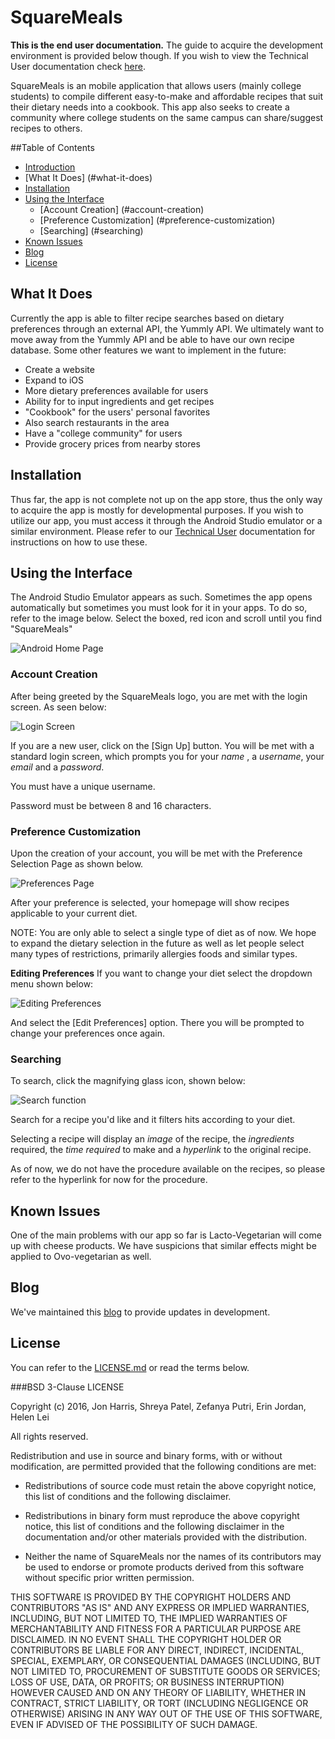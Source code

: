 # SquareMeals
**This is the end user documentation.** The guide to acquire the development environment is provided below though.
If you wish to view the Technical User documentation check [here](https://github.com/harrij15/SquareMeals/blob/master/developers_documentation.md).


SquareMeals is an mobile application that allows users (mainly college students) to compile different easy-to-make and affordable recipes that suit their dietary needs into a cookbook. This app also seeks to create a community where college students on the same campus can share/suggest recipes to others.

##Table of Contents
- [Introduction](#squaremeals)
- [What It Does] (#what-it-does)
- [Installation](#installation)
- [Using the Interface](#using-the-interface)
  - [Account Creation] (#account-creation)
  - [Preference Customization] (#preference-customization)
  - [Searching] (#searching)
- [Known Issues](#known-issues)
- [Blog](#blog)
- [License](#license)

## What It Does
Currently the app is able to filter recipe searches based on dietary preferences through an external API, the Yummly API. We ultimately want to move away from the Yummly API and be able to have our own recipe database. Some other features we want to implement in the future:
- Create a website
- Expand to iOS
- More dietary preferences available for users
- Ability for to input ingredients and get recipes
- "Cookbook" for the users' personal favorites
- Also search restaurants in the area
- Have a "college community" for users
- Provide grocery prices from nearby stores

## Installation
Thus far, the app is not complete not up on the app store, thus the only way to acquire the app is mostly for developmental purposes.
If you wish to utilize our app, you must access it through the Android Studio emulator or a similar environment.
Please refer to our [Technical User](https://github.com/harrij15/SquareMeals/blob/master/developers_documentation.md) documentation for instructions on how to use these.

## Using the Interface
The Android Studio Emulator appears as such. Sometimes the app opens automatically but sometimes you must look for it in your apps.
To do so, refer to the image below. Select the boxed, red icon and scroll until you find "SquareMeals"

![Android Home Page](http://orig09.deviantart.net/25d1/f/2016/125/4/6/1_by_miinji-da1gpqs.png)

### Account Creation
After being greeted by the SquareMeals logo, you are met with the login screen. As seen below:

![Login Screen](http://orig15.deviantart.net/df4c/f/2016/125/5/1/2_by_miinji-da1gpqp.png)

If you are a new user, click on the [Sign Up] button. You will be met with a standard login screen, which prompts you for your *name*
, a *username*, your *email* and a *password*.

You must have a unique username.

Password must be between 8 and 16 characters.

### Preference Customization
Upon the creation of your account, you will be met with the Preference Selection Page as shown below.

![Preferences Page](http://orig05.deviantart.net/e82e/f/2016/125/a/7/3_by_miinji-da1gskr.png)

After your preference is selected, your homepage will show recipes applicable to your current diet.

NOTE: You are only able to select a single type of diet as of now. We hope to expand the dietary selection in the future
as well as let people select many types of restrictions, primarily allergies foods and similar types.

**Editing Preferences**
If you want to change your diet select the dropdown menu shown below:

![Editing Preferences](http://orig14.deviantart.net/e450/f/2016/126/7/8/4_by_miinji-da1gwl2.png)

And select the [Edit Preferences] option. There you will be prompted to change your preferences once again.

### Searching

To search, click the magnifying glass icon, shown below:

![Search function](http://orig01.deviantart.net/195c/f/2016/126/1/2/5_by_miinji-da1gwky.png)

Search for a recipe you'd like and it filters hits according to your diet.

Selecting a recipe will display an *image* of the recipe, the *ingredients* required, the *time required* to make and a
*hyperlink* to the original recipe.

As of now, we do not have the procedure available on the recipes, so please refer to the hyperlink for now for the procedure.

## Known Issues
One of the main problems with our app so far is Lacto-Vegetarian will come up with cheese products.
We have suspicions that similar effects might be applied to Ovo-vegetarian as well.

## Blog

We've maintained this [blog](https://rcos.io/projects/harrij15/SquareMeals/blog) to provide updates in development.

## License

You can refer to the [LICENSE.md](https://github.com/harrij15/SquareMeals/blob/master/LICENSE.md) or read the terms below.

###BSD 3-Clause LICENSE

Copyright (c) 2016, Jon Harris, Shreya Patel, Zefanya Putri, Erin Jordan, Helen Lei

All rights reserved.

Redistribution and use in source and binary forms, with or without
modification, are permitted provided that the following conditions are met:

* Redistributions of source code must retain the above copyright notice, this
  list of conditions and the following disclaimer.

* Redistributions in binary form must reproduce the above copyright notice,
  this list of conditions and the following disclaimer in the documentation
  and/or other materials provided with the distribution.

* Neither the name of SquareMeals nor the names of its
  contributors may be used to endorse or promote products derived from
  this software without specific prior written permission.

THIS SOFTWARE IS PROVIDED BY THE COPYRIGHT HOLDERS AND CONTRIBUTORS "AS IS"
AND ANY EXPRESS OR IMPLIED WARRANTIES, INCLUDING, BUT NOT LIMITED TO, THE
IMPLIED WARRANTIES OF MERCHANTABILITY AND FITNESS FOR A PARTICULAR PURPOSE ARE
DISCLAIMED. IN NO EVENT SHALL THE COPYRIGHT HOLDER OR CONTRIBUTORS BE LIABLE
FOR ANY DIRECT, INDIRECT, INCIDENTAL, SPECIAL, EXEMPLARY, OR CONSEQUENTIAL
DAMAGES (INCLUDING, BUT NOT LIMITED TO, PROCUREMENT OF SUBSTITUTE GOODS OR
SERVICES; LOSS OF USE, DATA, OR PROFITS; OR BUSINESS INTERRUPTION) HOWEVER
CAUSED AND ON ANY THEORY OF LIABILITY, WHETHER IN CONTRACT, STRICT LIABILITY,
OR TORT (INCLUDING NEGLIGENCE OR OTHERWISE) ARISING IN ANY WAY OUT OF THE USE
OF THIS SOFTWARE, EVEN IF ADVISED OF THE POSSIBILITY OF SUCH DAMAGE.
